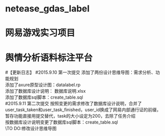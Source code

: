 # netease_gdas_label
# 网易游戏实习项目 
# 舆情分析语料标注平台

#【更新日志】
#2015.9.10 第一次提交
  添加了两份设计思维导图：需求分析、功能规划<br/>
  添加了axure原型设计图：datalabel.rp<br/>
  添加了数据库设计说明： 数据库说明.xlsx<br/>
  添加了数据库sql脚本：create_table.sql<br/>
#2015.9.11 第二次提交
  按照变更的需求修改了数据库设计说明，合并了user_task_taken和user_task_finished，user_id换成了网易内部通行证的前缀，暂存功能直接用提交替代，task的大小设定为200，去除了任务介绍<br/>
  按数据库设计说明变更了数据库sql脚本：create_table.sql<br/>
  \\TO DO:修改设计思维导图
